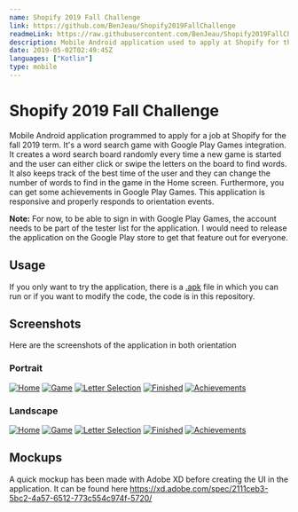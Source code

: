 ```yaml
---
name: Shopify 2019 Fall Challenge
link: https://github.com/BenJeau/Shopify2019FallChallenge
readmeLink: https://raw.githubusercontent.com/BenJeau/Shopify2019FallChallenge/master/README.md
description: Mobile Android application used to apply at Shopify for the fall of 2019
date: 2019-05-02T02:49:45Z
languages: ["Kotlin"]
type: mobile
---
```


# Shopify 2019 Fall Challenge
Mobile Android application programmed to apply for a job at Shopify for the fall 2019 term. It's a word search game with Google Play Games integration. It creates a word search board randomly every time a new game is started and the user can either click or swipe the letters on the board to find words. It also keeps track of the best time of the user and they can change the number of words to find in the game in the Home screen. Furthermore, you can get some achievements in Google Play Games. This application is responsive and properly responds to orientation events.

__Note:__ For now, to be able to sign in with Google Play Games, the account needs to be part of the tester list for the application. I would need to release the application on the Google Play store to get that feature out for everyone.

## Usage
If you only want to try the application, there is a [.apk](WordSearch.apk) file in which you can run or if you want to modify the code, the code is in this repository.

## Screenshots
Here are the screenshots of the application in both orientation

### Portrait

[![Home](./screenshots/shrinked/home_portrait.jpg)](./screenshots/home_portrait.jpg)
[![Game](./screenshots/shrinked/game_portrait.jpg)](./screenshots/game_portrait.jpg)
[![Letter Selection](./screenshots/shrinked/game_selection_portrait.jpg)](./screenshots/game_selection_portrait.jpg)
[![Finished](./screenshots/shrinked/game_finished_portrait.jpg)](./screenshots/game_finished_portrait.jpg)
[![Achievements](./screenshots/shrinked/achievements_portrait.jpg)](./screenshots/achievements_portrait.jpg)

### Landscape

[![Home](./screenshots/shrinked/home_landscape.jpg)](./screenshots/home_landscape.jpg)
[![Game](./screenshots/shrinked/game_landscape.jpg)](./screenshots/game_landscape.jpg)
[![Letter Selection](./screenshots/shrinked/game_selection_landscape.jpg)](./screenshots/game_selection_landscape.jpg)
[![Finished](./screenshots/shrinked/game_finished_landscape.jpg)](./screenshots/game_finished_landscape.jpg)
[![Achievements](./screenshots/shrinked/achievements_landscape.jpg)](./screenshots/achievements_landscape.jpg)

## Mockups
A quick mockup has been made with Adobe XD before creating the UI in the application. It can be found here https://xd.adobe.com/spec/2111ceb3-5bc2-4a57-6512-773c554c974f-5720/